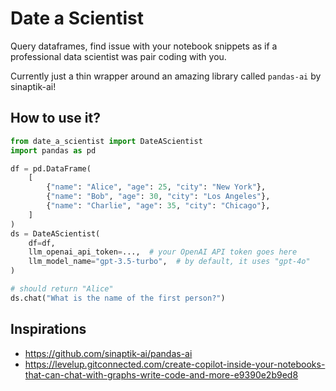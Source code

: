 
# Date a Scientist

Query dataframes, find issue with your notebook snippets as if a professional data scientist was pair coding with you.

Currently just a thin wrapper around an amazing library called `pandas-ai` by sinaptik-ai!

## How to use it?

```python
from date_a_scientist import DateAScientist
import pandas as pd

df = pd.DataFrame(
    [
        {"name": "Alice", "age": 25, "city": "New York"},
        {"name": "Bob", "age": 30, "city": "Los Angeles"},
        {"name": "Charlie", "age": 35, "city": "Chicago"},
    ]
)
ds = DateAScientist(
    df=df,
    llm_openai_api_token=...,  # your OpenAI API token goes here
    llm_model_name="gpt-3.5-turbo",  # by default, it uses "gpt-4o"
)

# should return "Alice"
ds.chat("What is the name of the first person?")
```

## Inspirations

- https://github.com/sinaptik-ai/pandas-ai
- https://levelup.gitconnected.com/create-copilot-inside-your-notebooks-that-can-chat-with-graphs-write-code-and-more-e9390e2b9ed8
